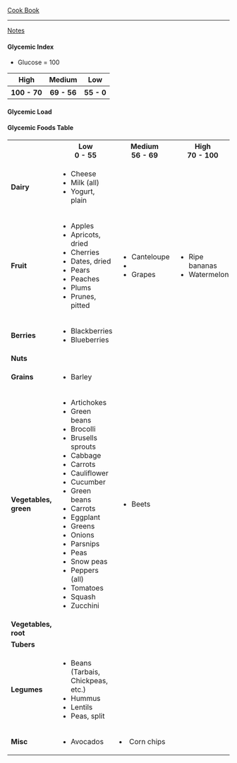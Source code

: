 [Cook Book](https://github.com/vmsmith/CookBook/blob/master/README.md)  

-----  

[Notes](https://github.com/vmsmith/CookBook/blob/master/notes.md)   

#### Glycemic Index   

* Glucose = 100  
<table>
  <tr><th>High</th><th>Medium</th><th>Low</th></tr>
   <tr><th>100 - 70</th><th>69 - 56</th><th>55 - 0</th></tr>
</table>


#### Glycemic Load

#### Glycemic Foods Table   

<table>
  <tr><th></th><th>Low<br>0 - 55</th><th>Medium<br>56 - 69</th><th>High<br>70 - 100</th></tr>
  <tr><td><b>Dairy</td><td><ul><li>Cheese<li>Milk (all)<li>Yogurt, plain</td><td></td><td></td></tr>
  <tr><td><b>Fruit</td>
    <td><ul><li>Apples<li>Apricots, dried<li>Cherries<li>Dates, dried<li>Pears<li>Peaches<li>Plums<li>Prunes, pitted</td>
    <td><ul><li>Canteloupe<li><li>Grapes</td>
    <td><ul><li>Ripe bananas<li>Watermelon</td>
    </tr>
  <tr><td><b>Berries</td>
    <td><ul><li>Blackberries<li>Blueberries</td>
    <td></td>
    <td></td></tr>
  <tr><td><b>Nuts</td><td></td><td></td><td></td></tr>
  <tr><td><b>Grains</td><td><ul><li>Barley</td><td></td><td></td></tr>
  <tr><td><b>Vegetables, green</td>
    <td><ul><li>Artichokes<li>Green beans<li>Brocolli<li>Brusells sprouts<li>Cabbage<li>Carrots<li>Cauliflower<li>Cucumber<li>Green beans<li>Carrots<li>Eggplant<li>Greens<li>Onions<li>Parsnips<li>Peas<li>Snow peas<li>Peppers (all)<li>Tomatoes<li>Squash<li>Zucchini</td>
    <td><ul><li>Beets</td>
    <td></td>
    <td></td></tr>
  <tr><td><b>Vegetables, root</td><td></td><td></td><td></td></tr>
  <tr><td><b>Tubers</td><td></td><td></td><td></td></tr>  
  <tr><td><b>Legumes</td><td><ul><li>Beans (Tarbais, Chickpeas, etc.)<li>Hummus<li>Lentils<li>Peas, split</td><td></td><td></td></tr>
  <tr><td><b>Misc</td><td><ul><li>Avocados</td><td><li>Corn chips</td><td></td></tr>
</table>
